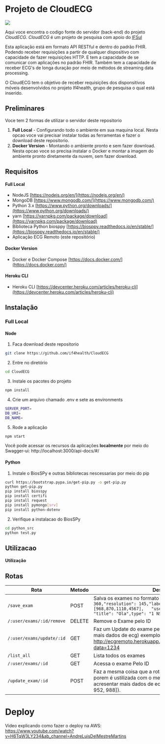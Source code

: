 # Projeto de CloudECG

![](./img/img.png)

Aqui voce encontra o codigo fonte do servidor (back-end) do projeto _CloudECG_. _CloudECG_ é um projeto de pesquisa com apoio do [IFSul](www.ifsul.edu.br)
 
Esta aplicação está em formato API RESTful e dentro do padrão FHIR. Podendo receber requisições a partir de qualquer dispositivo com capacidade de fazer requisições HTTP. E tem a capacidade de se comunicar com aplicações no padrão FHIR. Também tem a capacidade de receber ECG's de longa duração por meio de métodos de streaming data processing.

O CloudECG tem o objetivo de receber requisições dos disponsitivos móveis desenvolvidos no projeto If4health, grupo de pesquisa o qual está inserido.


## Preliminares


Voce tem 2 formas de utilizar o servidor deste repositorio
 1. **Full Local** - Configurando todo o ambiente em sua maquina local. Nesta opcao voce vai precisar instalar todas as ferramentas e fazer o download deste repositorio. 
 2. **Docker Version** - Montando o ambiente pronto e sem fazer download. Nesta opcao voce so precisa instalar o Docker e montar a imagem do ambiente pronto diretamente da nuvem, sem fazer download.

## Requisitos
#### Full Local 
- NodeJS [https://nodejs.org/en/](https://nodejs.org/en/)
- MongoDB [https://www.mongodb.com/](https://www.mongodb.com/)
- Python 3.x [https://www.python.org/downloads/](https://www.python.org/downloads/)
- yarn [https://yarnpkg.com/package/download](https://yarnpkg.com/package/download)
- Biblioteca Python biosppy [https://biosppy.readthedocs.io/en/stable/](https://biosppy.readthedocs.io/en/stable/)
- Aplicação ECG Remoto (este repositório)

#### Docker Version
- Docker e Docker Compose [https://docs.docker.com/](https://docs.docker.com/)

#### Heroku CLI
- Heroku CLI [https://devcenter.heroku.com/articles/heroku-cli](https://devcenter.heroku.com/articles/heroku-cli)


## Instalação
### Full Local
#### Node
1. Faca download deste repositorio
```sh
git clone https://github.com/if4health/CloudECG
```

2. Entre no diretório
```sh
cd CloudECG
```

3. Instale os pacotes do projeto 
```sh
npm install
```
4. Crie um arquivo chamado .env e sete as environments 
```sh
SERVER_PORT=
DB_URI=
DB_NAME=
```
5. Rode a aplicação 
```sh
npm start
```

Você pode acessar os recursos da aplicações <strong>localmente</strong> por meio do Swagger-ui: http://localhost:3000/api-docs/#/ 

#### Python
1. Instale o BiosSPy e outras bibliotecas nescessarias por meio do pip 
```sh
curl https://bootstrap.pypa.io/get-pip.py -o get-pip.py
python get-pip.py
pip install biosspy
pip install certifi
pip install request
pip install pymongo[srv]
pip install python-dotenv
```
2. Verifique a instalacao do BiosSPy
```sh
cd python_src
python test.py
```

## Utilizacao


#### Utilização


## Rotas
| Rota               | Metodo | Descricao                                                                                                  |
|--------------------|--------|------------------------------------------------------------------------------------------------------------|
| `/save_exam`       | POST   | Salva os exames no formato `{sampling_rate": 360,"resolution": 145,"labels": ["ECG"],"data": [968,870,1110,4567],	"userId": "Fulano de tal",	"title": "Ola",type": "1 NSR"}`
| `/:user/exams/:id/remove` |DELETE| Remove o Exame pelo ID
|`/:user/exams/update/:id`| GET | Faz um Update do exame pelo ID (utilizado para acresentar mais dados de ecg) exemplo: http://ecgremoto.herokuapp.com/{nome}/exams/update/{id}?data=1234 
|`/list_all`        | GET   | Lista todos os exames
|`/:user/exams/:id` | GET | Acessa o exame Pelo ID|
|`/update_exam/:id` |POST| Faz a mesma coisa que a rota `/:user/exams/update/:id`, porem é ustilizada com o metodo POST (utilizado para acresentar mais dados de ecg), exemplo: {"data":[1111, 952, 988]}. 

# Deploy
Video explicando como fazer o deploy na AWS:
https://www.youtube.com/watch?v=H6TqW3LY234&ab_channel=AndreLuisDelMestreMartins